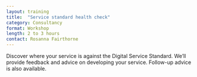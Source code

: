 ```yaml
---
layout: training
title:  "Service standard health check"
category: Consultancy
format: Workshop  
length: 2 to 3 hours
contact: Rosanna Fairthorne
---
```


Discover where your service is against the Digital Service Standard. We’ll provide feedback and advice on developing your service. Follow-up advice is also available.
